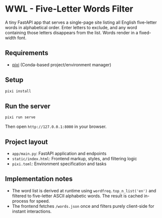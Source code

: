 # WWL - Five-Letter Words Filter

A tiny FastAPI app that serves a single-page site listing all English five-letter words in alphabetical order. Enter letters to exclude, and any word containing those letters disappears from the list. Words render in a fixed-width font.

## Requirements

- [pixi](https://pixi.sh) (Conda-based project/environment manager)

## Setup

```bash
pixi install
```

## Run the server

```bash
pixi run serve
```

Then open `http://127.0.0.1:8000` in your browser.

## Project layout

- `app/main.py`: FastAPI application and endpoints
- `static/index.html`: Frontend markup, styles, and filtering logic
- `pixi.toml`: Environment specification and tasks

## Implementation notes

- The word list is derived at runtime using `wordfreq.top_n_list('en')` and filtered to five-letter ASCII alphabetic words. The result is cached in-process for speed.
- The frontend fetches `/words.json` once and filters purely client-side for instant interactions.

